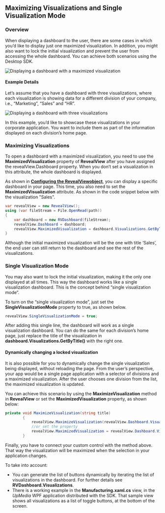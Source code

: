 ## Maximizing Visualizations and Single Visualization Mode

### Overview

When displaying a dashboard to the user, there are some cases in which
you’d like to display just one maximized visualization. In addition, you
might also want to lock the initial visualization and prevent the user
from accessing the whole dashboard. You can achieve both scenarios using
the Desktop SDK.

![Displaying a dashboard with a maximized visualization](images/three_divisions_dashboard_maximized.png)

#### Example Details

Let’s assume that you have a dashboard with three visualizations, where
each visualization is showing data for a different division of your
company, i.e., “Marketing”, “Sales” and “HR”.

![Displaying a dashboard with three visualizations](images/three_divisions_dashboard.png)

In this example, you’d like to showcase these visualizations in your
corporate application. You want to include them as part of the
information displayed on each division’s home page.

### Maximizing Visualizations

To open a dashboard with a maximized visualization, you need to use the
__MaximizedVisualization__
property of
__RevealView__ after you have assigned the revealView.Dashboard property. When you
don’t set a visualization in this attribute, the whole dashboard is
displayed.

As shown in [**Configuring the RevealViewobject**](configuring-revealview.md), you can display a specific dashboard in your page. This time, you also need to set the
__MaximizedVisualization__
attribute. As shown in the code snippet below with the visualization
"Sales".

``` csharp
var revealView = new RevealView();
using (var fileStream = File.OpenRead(path))
{
    var dashboard = new RVDashboard(fileStream);
    revealView.Dashboard = dashboard;
    revealView.MaximizedVisualization = dashboard.Visualizations.GetByTitle("Sales");
}
```

Although the initial maximized visualization will be the one with title
‘Sales’, the end user can still return to the dashboard and see the
rest of the visualizations.

### Single Visualization Mode

You may also want to lock the initial visualization, making it the only
one displayed at all times. This way the dashboard works like a single
visualization dashboard. This is the concept behind “single
visualization mode”.

To turn on the “single visualization mode”, just set the
__SingleVisualizationMode__
property to true, as shown below.

``` csharp
revealView.SingleVisualizationMode = true;
```

After adding this single line, the dashboard will work as a single
visualization dashboard. You can do the same for each division’s home
page, just replace the title of the visualization in
__dashboard.Visualizations.GetByTitle()__
with the right one.

#### Dynamically changing a locked visualization

It is also possible for you to dynamically change the single
visualization being displayed, without reloading the page. From the
user’s perspective, your app would be a single page application with a
selector of divisions and a maximized visualization. After the user
chooses one division from the list, the maximized visualization is
updated.

You can achieve this scenario by using the
__MaximizeVisualization__
method in __RevealView__ or set the __MaximizedVisualization__ property, as
shown below:

``` csharp
private void MaximizeVisualization(string title)
        {
            revealView.MaximizeVisualization(revealView.Dashboard.Visualizations.GetTitle(title));
            //or set the property
            revealView.MaximizedVisualization = revealView.Dashboard.Visualizations.GetTitle(title);
        }
```

Finally, you have to connect your custom control with the method above.
That way the visualization will be maximized when the selection in your
application changes.

To take into account:

  - You can generate the list of buttons dynamically by iterating the
    list of visualizations in the dashboard. For further details see
    __RVDashboard.Visualizations__.
  - There is a working example in the **Manufacturing.xaml.cs** view, in
    the *UpMedia* WPF application distributed with the SDK. That sample
    view shows all visualizations as a list of toggle buttons, at the bottom of the screen.
